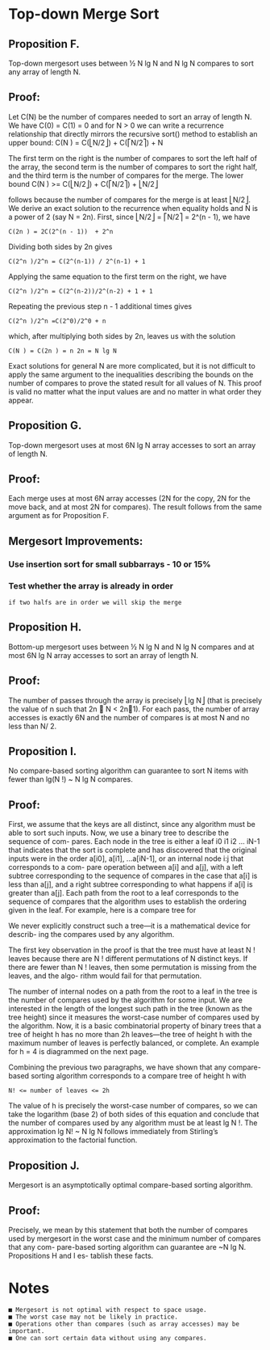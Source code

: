 # Top-down Merge Sort
## Proposition F. 
Top-down mergesort uses between ½ N lg N and N lg N compares to
sort any array of length N.

## Proof: 
Let C(N) be the number of compares needed to sort an array of length N.
We have C(0) = C(1) = 0 and for N > 0 we can write a recurrence relationship that
directly mirrors the recursive sort() method to establish an upper bound:
C(N ) = C(⎣N/2⎦) + C(⎡N/2⎤) + N

The first term on the right is the number of compares to sort the left half of
the array, the second term is the number of compares to sort the right half, 
and the third term is the number of compares for the merge. 
The lower bound C(N ) >=  C(⎣N/2⎦) + C(⎡N/2⎤) + ⎣N/2⎦

follows because the number of compares for the merge is at least ⎣N/2⎦.
We derive an exact solution to the recurrence when equality holds and N is a
power of 2 (say N = 2n). 
First, since ⎣N/2⎦ = ⎡N/2⎤ = 2^(n - 1), we have

    C(2n ) = 2C(2^(n - 1))  + 2^n

Dividing both sides by 2n gives

    C(2^n )/2^n = C(2^(n-1)) / 2^(n-1) + 1

Applying the same equation to the first term on the right, we have

    C(2^n )/2^n = C(2^(n-2))/2^(n-2) + 1 + 1

Repeating the previous step n - 1 additional times gives

    C(2^n )/2^n =C(2^0)/2^0 + n

which, after multiplying both sides by 2n, leaves us with the solution

    C(N ) = C(2n ) = n 2n = N lg N

Exact solutions for general N are more complicated, 
but it is not difficult to apply the same argument to the inequalities 
describing the bounds on the number of compares 
to prove the stated result for all values of N. 
This proof is valid no matter what the input values are 
and no matter in what order they appear.

## Proposition G. 
Top-down mergesort uses at most 6N lg N array accesses to sort an
array of length N.

## Proof: 
Each merge uses at most 6N array accesses (2N for the copy, 2N for the
move back, and at most 2N for compares). 
The result follows from the same argument as for Proposition F.


## Mergesort Improvements:
### Use insertion sort for small subbarrays - 10 or 15%
### Test whether the array is already in order
    if two halfs are in order we will skip the merge

## Proposition H. 
Bottom-up mergesort uses between ½ N lg N and N lg N compares
and at most 6N lg N array accesses to sort an array of length N.

## Proof:
The number of passes through the array is precisely ⎣lg N⎦ (that is precisely
the value of n such that 2n  N < 2n1). For each pass, the number of array accesses
is exactly 6N and the number of compares is at most N and no less than N/ 2.


## Proposition I. 
No compare-based sorting algorithm can guarantee to sort N items
with fewer than lg(N !) ~ N lg N compares.

## Proof: 
First, we assume that the keys are all distinct, since any algorithm must be
able to sort such inputs. 
Now, we use a binary tree to describe the sequence of com-
pares. Each node in the tree is either a leaf i0 i1 i2 ... iN-1 that indicates that the
sort is complete and has discovered that the original inputs were in the order
a[i0], a[i1], ...a[iN-1], or an internal node i:j that corresponds to a com-
pare operation between a[i] and a[j], with a left subtree corresponding to the
sequence of compares in the case that a[i] is less than a[j], and a right subtree
corresponding to what happens if a[i] is greater than a[j]. Each path from the
root to a leaf corresponds to the sequence of compares that the algorithm uses to
establish the ordering given in the leaf. For example, here is a compare tree for


We never explicitly construct such a tree—it is a mathematical device for describ-
ing the compares used by any algorithm.

The first key observation in the proof is that the tree must have at least N ! leaves
because there are N ! different permutations of N distinct keys. If there are fewer
than N ! leaves, then some permutation is missing from the leaves, and the algo-
rithm would fail for that permutation.

The number of internal nodes on a path from the root to a leaf in the tree is the
number of compares used by the algorithm for some input.
We are interested in the length of the longest such path in the tree 
(known as the tree height) since it measures the worst-case 
number of compares used by the algorithm. 
Now, it is a basic combinatorial property of binary trees that 
a tree of height h has no more than 2h leaves—the tree of height h 
with the maximum number of leaves is perfectly balanced, or complete. 
An example for h = 4 is diagrammed on the next page.

Combining the previous two paragraphs, we have shown that any compare-based
sorting algorithm corresponds to a compare tree of height h with

    N! <= number of leaves <= 2h 

The value of h is precisely the worst-case number of compares, so we can take the
logarithm (base 2) of both sides of this equation and conclude that the number of
compares used by any algorithm must be at least lg N !.
The approximation lg N! ~ N lg N follows immediately 
from Stirling’s approximation to the factorial function.

## Proposition J. 
Mergesort is an asymptotically optimal compare-based sorting
algorithm.

## Proof: 
Precisely, we mean by this statement that both the number of compares used
by mergesort in the worst case and the minimum number of compares that any com-
pare-based sorting algorithm can guarantee are ~N lg N. Propositions H and I es-
tablish these facts.


# Notes
    ■ Mergesort is not optimal with respect to space usage.
    ■ The worst case may not be likely in practice.
    ■ Operations other than compares (such as array accesses) may be important.
    ■ One can sort certain data without using any compares.
